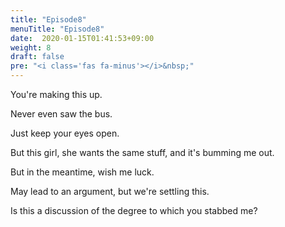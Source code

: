 ```yaml
---
title: "Episode8"
menuTitle: "Episode8"
date:  2020-01-15T01:41:53+09:00
weight: 8
draft: false
pre: "<i class='fas fa-minus'></i>&nbsp;"
---
```


You're making this up.

Never even saw the bus.

Just keep your eyes open.

But this girl, she wants the same stuff, and it's bumming me out.

But in the meantime, wish me luck.

May lead to an argument, but we're settling this.

Is this a discussion of the degree to which you stabbed me?